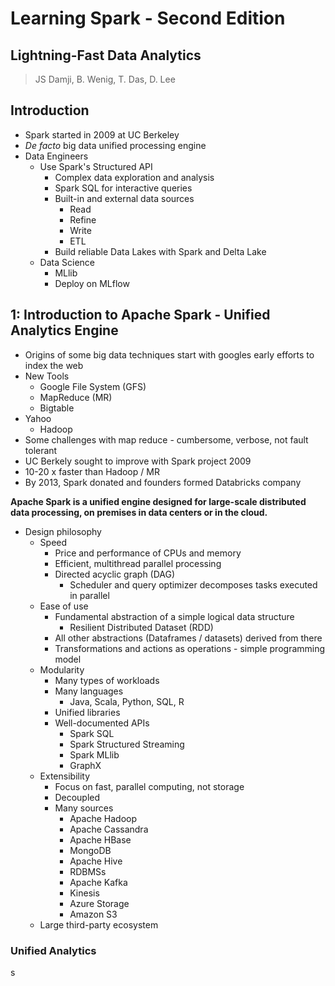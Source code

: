 # Learning Spark - Second Edition

## Lightning-Fast Data Analytics

> JS Damji, B. Wenig, T. Das, D. Lee

## Introduction

- Spark started in 2009 at UC Berkeley
- *De facto* big data unified processing engine
- Data Engineers
  - Use Spark's Structured API
    - Complex data exploration and analysis
    - Spark SQL for interactive queries
    - Built-in and external data sources
      - Read
      - Refine
      - Write
      - ETL
    - Build reliable Data Lakes with Spark and Delta Lake
  - Data Science
    - MLlib
    - Deploy on MLflow

## 1: Introduction to Apache Spark - Unified Analytics Engine

- Origins of some big data techniques start with googles early efforts to index the web
- New Tools
  - Google File System (GFS)
  - MapReduce (MR)
  - Bigtable
- Yahoo
  - Hadoop
- Some challenges with map reduce - cumbersome, verbose, not fault tolerant
- UC Berkely sought to improve with Spark project 2009
- 10-20 x faster than Hadoop / MR
- By 2013, Spark donated and founders formed Databricks company


**Apache Spark is a unified engine designed for large-scale distributed data processing, on premises in data centers or in the cloud.**

- Design philosophy
  - Speed
    - Price and performance of CPUs and memory
    - Efficient, multithread parallel processing
    - Directed acyclic graph (DAG)
      - Scheduler and query optimizer decomposes tasks executed in parallel
  - Ease of use
    - Fundamental abstraction of a simple logical data structure
      - Resilient Distributed Dataset (RDD)
    - All other abstractions (Dataframes / datasets) derived from there
    - Transformations and actions as operations - simple programming model
  - Modularity
    - Many types of workloads
    - Many languages
      - Java, Scala, Python, SQL, R
    - Unified libraries
    - Well-documented APIs
      - Spark SQL
      - Spark Structured Streaming
      - Spark MLlib
      - GraphX
  - Extensibility
    - Focus on fast, parallel computing, not storage
    - Decoupled
    - Many sources
      - Apache Hadoop
      - Apache Cassandra
      - Apache HBase
      - MongoDB
      - Apache Hive
      - RDBMSs
      - Apache Kafka
      - Kinesis
      - Azure Storage
      - Amazon S3
  - Large third-party ecosystem

### Unified Analytics

s